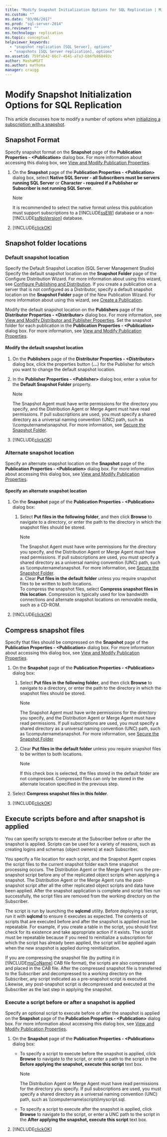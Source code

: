 ```yaml
---
title: "Modify Snapshot Initialization Options for SQL Replication | Microsoft Docs"
ms.custom: ""
ms.date: "03/06/2017"
ms.prod: "sql-server-2014"
ms.reviewer: ""
ms.technology: replication
ms.topic: conceptual
helpviewer_keywords: 
  - "snapshot replication [SQL Server], options"
  - "snapshots [SQL Server replication], options"
ms.assetid: 759fab42-66c7-4541-a7a3-bb6fb868493c
author: MashaMSFT
ms.author: mathoma
manager: craigg
---
```

# Modify Snapshot Initialization Options for SQL Replication

This article discusses how to modify a number of options when [initializing a subscription with a snapshot](initialize-a-subscription-with-a-snapshot.md).

## Snapshot Format
  Specify snapshot format on the **Snapshot** page of the **Publication Properties - \<Publication>** dialog box. For more information about accessing this dialog box, see [View and Modify Publication Properties](publish/view-and-modify-publication-properties.md).  

1.  On the **Snapshot** page of the **Publication Properties - \<Publication>** dialog box, select **Native SQL Server - all Subscribers must be servers running SQL Server** or **Character - required if a Publisher or Subscriber is not running SQL Server**. 

    > [!NOTE]  
    >  It is recommended to select the native format unless this publication must support subscriptions to a [!INCLUDE[ssEW](../../../includes/ssew-md.md)] database or a non-[!INCLUDE[ssNoVersion](../../../includes/ssnoversion-md.md)] database.    
1.  [!INCLUDE[clickOK](../../../includes/clickok-md.md)]  

## Snapshot folder locations

### Default snapshot location
Specify the Default Snapshot Location (SQL Server Management Studio)
  Specify the default snapshot location on the **Snapshot Folder** page of the Configure Distribution Wizard. For more information about using this wizard, see [Configure Publishing and Distribution](configure-publishing-and-distribution.md). If you create a publication on a server that is not configured as a Distributor, specify a default snapshot location on the **Snapshot Folder** page of the New Publication Wizard. For more information about using this wizard, see [Create a Publication](publish/create-a-publication.md).  
  
 Modify the default snapshot location on the **Publishers** page of the **Distributor Properties - \<Distributor>** dialog box. For more information, see [View and Modify Distributor and Publisher Properties](view-and-modify-distributor-and-publisher-properties.md). Set the snapshot folder for each publication in the **Publication Properties - \<Publication>** dialog box. For more information, see [View and Modify Publication Properties](publish/view-and-modify-publication-properties.md).  
  
#### Modify the default snapshot location  
  
1.  On the **Publishers** page of the **Distributor Properties - \<Distributor>** dialog box, click the properties button (**...**) for the Publisher for which you want to change the default snapshot location.    
2.  In the **Publisher Properties - \<Publisher>** dialog box, enter a value for the **Default Snapshot Folder** property.

    > [!NOTE]  
    >  The Snapshot Agent must have write permissions for the directory you specify, and the Distribution Agent or Merge Agent must have read permissions. If pull subscriptions are used, you must specify a shared directory as a universal naming convention (UNC) path, such as \\\computername\snapshot. For more information, see [Secure the Snapshot Folder](security/secure-the-snapshot-folder.md).    
1.  [!INCLUDE[clickOK](../../includes/clickok-md.md)]  

### Alternate snapshot location
  Specify an alternate snapshot location on the **Snapshot** page of the **Publication Properties - \<Publication>** dialog box. For more information about accessing this dialog box, see [View and Modify Publication Properties](publish/view-and-modify-publication-properties.md). 

  
#### Specify an alternate snapshot location  
  
1.  On the **Snapshot** page of the **Publication Properties - \<Publication>** dialog box:    
    1.  Select **Put files in the following folder**, and then click **Browse** to navigate to a directory, or enter the path to the directory in which the snapshot files should be stored.    

        > [!NOTE]  
        >  The Snapshot Agent must have write permissions for the directory you specify, and the Distribution Agent or Merge Agent must have read permissions. If pull subscriptions are used, you must specify a shared directory as a universal naming convention (UNC) path, such as \\\computername\snapshot. For more information, see [Secure the Snapshot Folder](security/secure-the-snapshot-folder.md).    
    a.  Clear **Put files in the default folder** unless you require snapshot files to be written to both locations.    
     To compress the snapshot files, select **Compress snapshot files in this location**. Compression is typically used for low bandwidth connections and alternate snapshot locations on removable media, such as a CD-ROM.    
1.  [!INCLUDE[clickOK](../../../includes/clickok-md.md)]   


## Compress snapshot files
Specify that files should be compressed on the **Snapshot** page of the **Publication Properties - \<Publication>** dialog box. For more information about accessing this dialog box, see [View and Modify Publication Properties](publish/view-and-modify-publication-properties.md).  
  
1.  On the **Snapshot** page of the **Publication Properties - \<Publication>** dialog box:  
  
    1.  Select **Put files in the following folder**, and then click **Browse** to navigate to a directory, or enter the path to the directory in which the snapshot files should be stored.    
        > [!NOTE]  
        >  The Snapshot Agent must have write permissions for the directory you specify, and the Distribution Agent or Merge Agent must have read permissions. If pull subscriptions are used, you must specify a shared directory as a universal naming convention (UNC) path, such as \\\computername\snapshot. For more information, see [Secure the Snapshot Folder](security/secure-the-snapshot-folder.md)  
  
    2.  Clear **Put files in the default folder** unless you require snapshot files to be written to both locations.    
        > [!NOTE]  
        >  If this check box is selected, the files stored in the default folder are not compressed. Compressed files can only be stored in the alternate location specified in the previous step.    
2.  Select **Compress snapshot files in this folder**.    
3.  [!INCLUDE[clickOK](../../../includes/clickok-md.md)]  

## Execute scripts before and after snapshot is applied

 You can specify scripts to execute at the Subscriber before or after the snapshot is applied. Scripts can be used for a variety of reasons, such as creating logins and schemas (object owners) at each Subscriber.  
  
 You specify a file location for each script, and the Snapshot Agent copies the script files to the current snapshot folder each time snapshot processing occurs. The Distribution Agent or the Merge Agent runs the pre-snapshot script before any of the replicated object scripts when applying a snapshot. The Distribution Agent or the Merge Agent runs the post-snapshot script after all the other replicated object scripts and data have been applied. After the snapshot application is complete and script files run successfully, the script files are removed from the working directory on the Subscriber.  
  
 The script is run by launching the **sqlcmd** utility. Before deploying a script, run it with **sqlcmd** to ensure it executes as expected. The contents of scripts that are executed before and after the snapshot is applied must be repeatable. For example, if you create a table in the script, you should first check for its existence and take appropriate action if it exists. The script must be repeatable because if you need to reinitialize a subscription for which the script has already been applied, the script will be applied again when the new snapshot is applied during reinitialization.  
  
 If you are compressing the snapshot file (by putting it in [!INCLUDE[msCoName](../../includes/msconame-md.md)] CAB file format), the scripts are also compressed and placed in the CAB file. After the compressed snapshot file is transferred to the Subscriber and decompressed to a working directory on the Subscriber, any script indicated as a pre-snapshot script is executed. Likewise, any post-snapshot script is decompressed and executed at the Subscriber as the last step in applying the snapshot.  

### Execute a script before or after a snapshot is applied  
 Specify an optional script to execute before or after the snapshot is applied on the **Snapshot** page of the **Publication Properties - \<Publication>** dialog box. For more information about accessing this dialog box, see [View and Modify Publication Properties](publish/view-and-modify-publication-properties.md).  


1.  On the **Snapshot** page of the **Publication Properties - \<Publication>** dialog box:    
    -   To specify a script to execute before the snapshot is applied, click **Browse** to navigate to the script, or enter a path to the script in the **Before applying the snapshot, execute this script** text box. 
   
        > [!NOTE]  
        >  The Distribution Agent or Merge Agent must have read permissions for the directory you specify. If pull subscriptions are used, you must specify a shared directory as a universal naming convention (UNC) path, such as \\\computername\scripts\myscript.sql.    
    -   To specify a script to execute after the snapshot is applied, click **Browse** to navigate to the script, or enter a UNC path to the script in the **After applying the snapshot, execute this script** text box.    
2.  [!INCLUDE[clickOK](../../includes/clickok-md.md)]  
  
  
  
